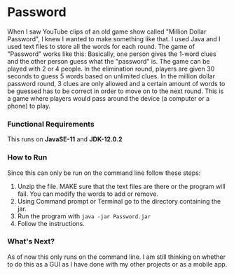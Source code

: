 # Password
When I saw YouTube clips of an old game show called "Million Dollar Password", I knew I wanted to make something like that.
I used Java and I used text files to store all the words for each round. The game of "Password" works like this: Basically, 
one person gives the 1-word clues and the other person guess what the "password" is. The game can be played with 2 or 4 people.
In the elimination round, players are given 30 seconds to guess 5 words based on unlimited clues.
In the million dollar password round, 3 clues are only allowed and a certain amount of words to be guessed has to be correct in order
to move on to the next round. This is a game where players would pass around the device (a computer or a phone) to play.

### Functional Requirements
This runs on **JavaSE-11** and **JDK-12.0.2**

### How to Run
Since this can only be run on the command line follow these steps:
1. Unzip the file. MAKE sure that the text files are there or the program will fail. You can modify the words to add or remove.
2. Using Command prompt or Terminal go to the directory containing the jar.
3. Run the program with `java -jar Password.jar`
4. Follow the instructions.

### What's Next?
As of now this only runs on the command line. I am still thinking on whether to do this as a GUI as I have done with my other projects 
or as a mobile app. 
